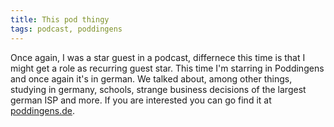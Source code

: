 ```yaml
---
title: This pod thingy
tags: podcast, poddingens
---
```



Once again, I was a star guest in a podcast, differnece this time is
that I might get a role as recurring guest star. This time I'm starring
in Poddingens and once again it's in german. We talked
about, among other things, studying in germany, schools, strange
business decisions of the largest german ISP and more. If you are
interested you can go find it at [poddingens.de](http://poddingens.de/019/).

